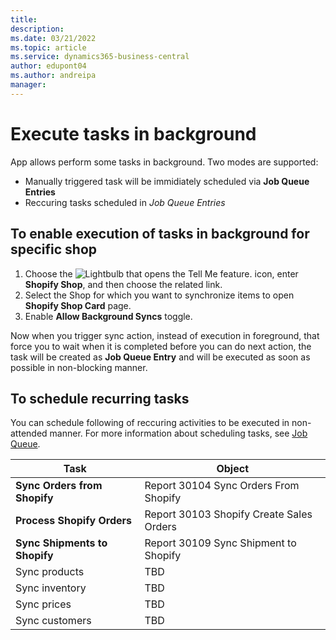 ```yaml
---
title: 
description: 
ms.date: 03/21/2022
ms.topic: article
ms.service: dynamics365-business-central
author: edupont04
ms.author: andreipa
manager: 
---
```


# Execute tasks in background

App allows perform some tasks in background. Two modes are supported:
- Manually triggered task will be immidiately scheduled via **Job Queue Entries**
- Reccuring tasks scheduled in **Job Queue* Entries*

## To enable execution of tasks in background for specific shop

1. Choose the ![Lightbulb that opens the Tell Me feature.](../media/ui-search/search_small.png "Tell me what you want to do") icon, enter **Shopify Shop**, and then choose the related link.
2. Select the Shop for which you want to synchronize items to open **Shopify Shop Card** page.
3. Enable **Allow Background Syncs** toggle. 

Now when you trigger sync action, instead of execution in foreground, that force you to wait when it is completed before you can do next action, the task will be created as **Job Queue Entry** and will be executed as soon as possible in non-blocking manner. 

## To schedule recurring tasks 
You can schedule following of reccuring activities to be executed in non-attended manner. For more information about scheduling tasks, see [Job Queue](../admin-job-queues-schedule-tasks.md).

|Task|Object|
|------|------------|
|**Sync Orders from Shopify**|Report 30104 Sync Orders From Shopify|
|**Process Shopify Orders**|Report 30103 Shopify Create Sales Orders|
|**Sync Shipments to Shopify**|Report 30109 Sync Shipment to Shopify|
|Sync products|TBD|
|Sync inventory|TBD|
|Sync prices|TBD|
|Sync customers|TBD|

